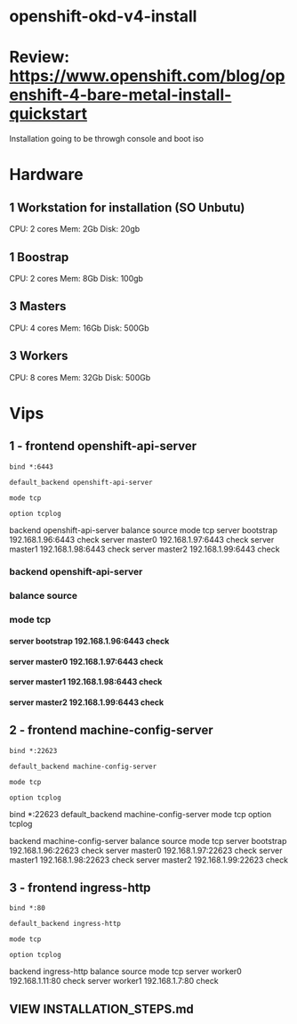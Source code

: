 # openshift-okd-v4-install

# Review: https://www.openshift.com/blog/openshift-4-bare-metal-install-quickstart

Installation going to be throwgh console and boot iso

# Hardware
## 1 Workstation for installation (SO Unbutu)
CPU: 2 cores
Mem: 2Gb
Disk: 20gb
## 1 Boostrap
CPU: 2 cores
Mem: 8Gb
Disk: 100gb
## 3 Masters
CPU: 4 cores
Mem: 16Gb
Disk: 500Gb
## 3 Workers
CPU: 8 cores
Mem: 32Gb
Disk: 500Gb

# Vips
## 1 - frontend openshift-api-server

    bind *:6443

    default_backend openshift-api-server

    mode tcp

    option tcplog
 backend openshift-api-server
 balance source
 mode tcp
 server bootstrap 192.168.1.96:6443 check
 server master0 192.168.1.97:6443 check
 server master1 192.168.1.98:6443 check
 server master2 192.168.1.99:6443 check

### backend openshift-api-server
### balance source
### mode tcp
#### server bootstrap 192.168.1.96:6443 check
#### server master0 192.168.1.97:6443 check
#### server master1 192.168.1.98:6443 check
#### server master2 192.168.1.99:6443 check
## 2 - frontend machine-config-server

    bind *:22623

    default_backend machine-config-server

    mode tcp

    option tcplog
bind *:22623
default_backend machine-config-server
mode tcp
option tcplog


backend machine-config-server
balance source
mode tcp
server bootstrap 192.168.1.96:22623 check
server master0 192.168.1.97:22623 check
server master1 192.168.1.98:22623 check
server master2 192.168.1.99:22623 check 
## 3 - frontend ingress-http

    bind *:80

    default_backend ingress-http

    mode tcp

    option tcplog
backend ingress-http
balance source
mode tcp
server worker0 192.168.1.11:80 check
server worker1 192.168.1.7:80 check

## VIEW INSTALLATION_STEPS.md

